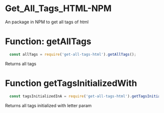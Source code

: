 # Get_All_Tags_HTML-NPM
An package in NPM to get all tags of html

# Function: getAllTags 
```js
  const allTags = require('get-all-tags-html').getAllTags();
```
Returns all tags 

# Function getTagsInitializedWith
```js
  const tagsInitializedInA = require('get-all-tags-html').getTagsInitializedWith('A');
```
Returns all tags initialized with letter param
